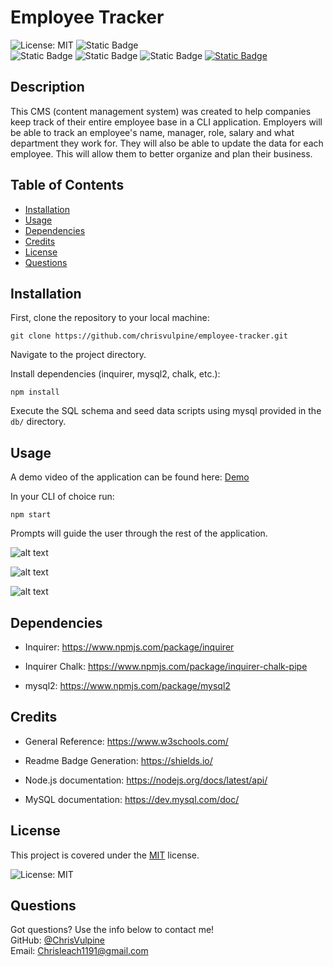 # Employee Tracker 
![License: MIT](https://img.shields.io/badge/License-MIT-yellow.svg)
![Static Badge](https://img.shields.io/badge/CLI-Only-lightgreen) <br>
![Static Badge](https://img.shields.io/badge/javascript-yellow)
![Static Badge](https://img.shields.io/badge/nodejs-darkyellow)
![Static Badge](https://img.shields.io/badge/mySQL-blue)
[![Static Badge](https://img.shields.io/badge/Github-ChrisVulpine-darkgreen?style=flat&logo=github)](https://github.com/ChrisVulpine)



  ## Description
 This CMS (content management system) was created to help companies keep track of their entire employee base in a CLI application. Employers will be able to track an employee's name, manager, role, salary and what department they work for. They will also be able to update the data for each employee. This will allow them to better organize and plan their business.
  
  ## Table of Contents
  
  - [Installation](#installation)
  - [Usage](#usage)
  - [Dependencies](#dependencies)
  - [Credits](#credits)
  - [License](#license)
  - [Questions](#questions)
  
  ## Installation

First, clone the repository to your local machine:

    
    git clone https://github.com/chrisvulpine/employee-tracker.git
    

Navigate to the project directory.

Install dependencies (inquirer, mysql2, chalk, etc.):

    
    npm install
    

Execute the SQL schema and seed data scripts using mysql provided in the `db/` directory.
  ## Usage
A demo video of the application can be found here: [Demo](https://chrisvulpine.github.io/employee-tracker/)

  In your CLI of choice run: 
  ```
  npm start
  ```
Prompts will guide the user through the rest of the application. 

![alt text](<Screenshot 2024-06-03 at 2.23.49 PM.png>)

![alt text](<Screenshot 2024-06-03 at 2.24.02 PM.png>)

![alt text](<Screenshot 2024-06-03 at 2.24.23 PM.png>)



  ## Dependencies 
  * Inquirer: https://www.npmjs.com/package/inquirer

  * Inquirer Chalk: https://www.npmjs.com/package/inquirer-chalk-pipe

  * mysql2: https://www.npmjs.com/package/mysql2


  ## Credits

* General Reference: https://www.w3schools.com/

* Readme Badge Generation: https://shields.io/

* Node.js documentation: https://nodejs.org/docs/latest/api/

* MySQL documentation: https://dev.mysql.com/doc/


## License
This project is covered under the [MIT](https://opensource.org/licenses/MIT) license.

![License: MIT](https://img.shields.io/badge/License-MIT-yellow.svg)

## Questions
Got questions? Use the info below to contact me!<br>
GitHub: [@ChrisVulpine](https://github.com/ChrisVulpine/)<br>
Email: [Chrisleach1191@gmail.com](mailto:Chris1191@gmail.com)